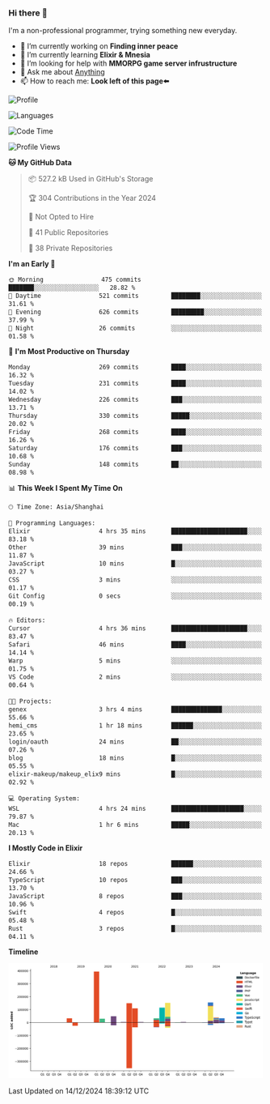 ### Hi there 👋

I'm a non-professional programmer, trying something new everyday.

<!--
**dyzdyz010/dyzdyz010** is a ✨ _special_ ✨ repository because its `README.md` (this file) appears on your GitHub profile.
-->

- 🔭 I’m currently working on **Finding inner peace**
- 🌱 I’m currently learning **Elixir & Mnesia**
- 🤔 I’m looking for help with **MMORPG game server infrustructure**
- 💬 Ask me about [Anything](https://github.com/dyzdyz010/dyzdyz010/issues)
- 📫 How to reach me: **Look left of this page⬅️**

<!-- - 👯 I’m looking to collaborate on
- 😄 Pronouns: ...
- ⚡ Fun fact: ...
 -->
 
![Profile](https://github-readme-stats.vercel.app/api?username=dyzdyz010&count_private=true&show_icons=true&theme=dracula)

![Languages](https://github-readme-stats.vercel.app/api/top-langs/?username=dyzdyz010&layout=compact&theme=dracula)

<!--START_SECTION:waka-->
![Code Time](http://img.shields.io/badge/Code%20Time-1%2C847%20hrs%2052%20mins-blue)

![Profile Views](http://img.shields.io/badge/Profile%20Views-0-blue)

**🐱 My GitHub Data** 

> 📦 527.2 kB Used in GitHub's Storage 
 > 
> 🏆 304 Contributions in the Year 2024
 > 
> 🚫 Not Opted to Hire
 > 
> 📜 41 Public Repositories 
 > 
> 🔑 38 Private Repositories 
 > 
**I'm an Early 🐤** 

```text
🌞 Morning                475 commits         ███████░░░░░░░░░░░░░░░░░░   28.82 % 
🌆 Daytime                521 commits         ████████░░░░░░░░░░░░░░░░░   31.61 % 
🌃 Evening                626 commits         █████████░░░░░░░░░░░░░░░░   37.99 % 
🌙 Night                  26 commits          ░░░░░░░░░░░░░░░░░░░░░░░░░   01.58 % 
```
📅 **I'm Most Productive on Thursday** 

```text
Monday                   269 commits         ████░░░░░░░░░░░░░░░░░░░░░   16.32 % 
Tuesday                  231 commits         ████░░░░░░░░░░░░░░░░░░░░░   14.02 % 
Wednesday                226 commits         ███░░░░░░░░░░░░░░░░░░░░░░   13.71 % 
Thursday                 330 commits         █████░░░░░░░░░░░░░░░░░░░░   20.02 % 
Friday                   268 commits         ████░░░░░░░░░░░░░░░░░░░░░   16.26 % 
Saturday                 176 commits         ███░░░░░░░░░░░░░░░░░░░░░░   10.68 % 
Sunday                   148 commits         ██░░░░░░░░░░░░░░░░░░░░░░░   08.98 % 
```


📊 **This Week I Spent My Time On** 

```text
🕑︎ Time Zone: Asia/Shanghai

💬 Programming Languages: 
Elixir                   4 hrs 35 mins       █████████████████████░░░░   83.18 % 
Other                    39 mins             ███░░░░░░░░░░░░░░░░░░░░░░   11.87 % 
JavaScript               10 mins             █░░░░░░░░░░░░░░░░░░░░░░░░   03.27 % 
CSS                      3 mins              ░░░░░░░░░░░░░░░░░░░░░░░░░   01.17 % 
Git Config               0 secs              ░░░░░░░░░░░░░░░░░░░░░░░░░   00.19 % 

🔥 Editors: 
Cursor                   4 hrs 36 mins       █████████████████████░░░░   83.47 % 
Safari                   46 mins             ████░░░░░░░░░░░░░░░░░░░░░   14.14 % 
Warp                     5 mins              ░░░░░░░░░░░░░░░░░░░░░░░░░   01.75 % 
VS Code                  2 mins              ░░░░░░░░░░░░░░░░░░░░░░░░░   00.64 % 

🐱‍💻 Projects: 
genex                    3 hrs 4 mins        ██████████████░░░░░░░░░░░   55.66 % 
hemi_cms                 1 hr 18 mins        ██████░░░░░░░░░░░░░░░░░░░   23.65 % 
login/oauth              24 mins             ██░░░░░░░░░░░░░░░░░░░░░░░   07.26 % 
blog                     18 mins             █░░░░░░░░░░░░░░░░░░░░░░░░   05.55 % 
elixir-makeup/makeup_elix9 mins              █░░░░░░░░░░░░░░░░░░░░░░░░   02.92 % 

💻 Operating System: 
WSL                      4 hrs 24 mins       ████████████████████░░░░░   79.87 % 
Mac                      1 hr 6 mins         █████░░░░░░░░░░░░░░░░░░░░   20.13 % 
```

**I Mostly Code in Elixir** 

```text
Elixir                   18 repos            ██████░░░░░░░░░░░░░░░░░░░   24.66 % 
TypeScript               10 repos            ███░░░░░░░░░░░░░░░░░░░░░░   13.70 % 
JavaScript               8 repos             ███░░░░░░░░░░░░░░░░░░░░░░   10.96 % 
Swift                    4 repos             █░░░░░░░░░░░░░░░░░░░░░░░░   05.48 % 
Rust                     3 repos             █░░░░░░░░░░░░░░░░░░░░░░░░   04.11 % 
```



**Timeline**

![Lines of Code chart](https://raw.githubusercontent.com/dyzdyz010/dyzdyz010/master/assets/bar_graph.png)


 Last Updated on 14/12/2024 18:39:12 UTC
<!--END_SECTION:waka-->
